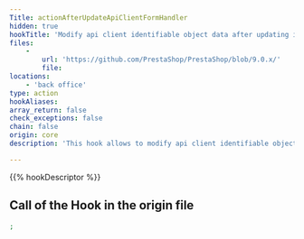 ```yaml
---
Title: actionAfterUpdateApiClientFormHandler
hidden: true
hookTitle: 'Modify api client identifiable object data after updating it'
files:
    -
        url: 'https://github.com/PrestaShop/PrestaShop/blob/9.0.x/'
        file: 
locations:
    - 'back office'
type: action
hookAliases: 
array_return: false
check_exceptions: false
chain: false
origin: core
description: 'This hook allows to modify api client identifiable object forms data after it was updated'

---
```


{{% hookDescriptor %}}

## Call of the Hook in the origin file

```php
;
```
